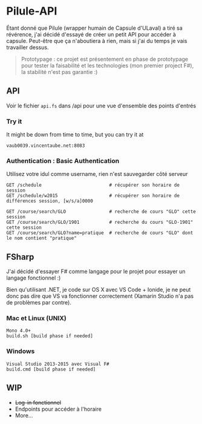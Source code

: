 # Pilule-API

Étant donné que Pilule (wrapper humain de Capsule d'ULaval) a tiré sa révérence, j'ai décidé d'essayé de créer un petit API pour accéder à capsule.
Peut-être que ça n'aboutiera à rien, mais si j'ai du temps je vais travailler dessus.

> Prototypage : ce projet est présentement en phase de prototypage pour tester la faisabilité et les technologies (mon premier project F#), la stabilité n'est pas garantie :)

## API
Voir le fichier `api.fs` dans /api pour une vue d'ensemble des points d'entrés

### Try it
It might be down from time to time, but you can try it at
```
vaub0039.vincentaube.net:8083
```

### Authentication : Basic Authentication
Utilisez votre idul comme username, rien n'est sauvegarder côté serveur
```
GET /schedule                         # récupérer son horaire de session
GET /schedule/w2015                   # récupérer son horaire de différences session, [w/s/a]0000

GET /course/search/GLO                # recherche de cours "GLO" cette session
GET /course/search/GLO/1901           # recherche du cours "GLO-1901" cette session
GET /course/search/GLO?name=pratique  # recherche de cours "GLO" dont le nom contient "pratique"
```

## FSharp
J'ai décidé d'essayer F# comme langage pour le projet pour essayer un langage fonctionnel :)

Bien qu'utilisant .NET, je code sur OS X avec VS Code + Ionide, je ne peut donc pas dire que VS va fonctionner correctement (Xamarin Studio n'a pas de problèmes par contre).

### Mac et Linux (UNIX)
```
Mono 4.0+
build.sh [build phase if needed]
```

### Windows
```
Visual Studio 2013-2015 avec Visual F#
build.cmd [build phase if needed]
```

## WIP

- ~~Log-in fonctionnel~~
- Endpoints pour accéder à l'horaire 
- More...
